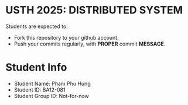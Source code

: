 USTH 2025: DISTRIBUTED SYSTEM
=====================================================

Students are expected to:
* Fork this repository to your github account.
* Push your commits regularly, with **PROPER** commit **MESSAGE**.


Student Info
=========================

* Student Name: Pham Phu Hung
* Student ID: BA12-081
* Student Group ID: Not-for-now
